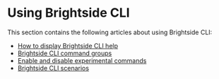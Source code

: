 # Using Brightside CLI

This section contains the following articles about using Brightside CLI:

- [How to display Brightside CLI help](cli-howtodisplaybrightsidehelp.md)
- [Brightside CLI command groups](cli-commandgroups.md)
- [Enable and disable experimental commands](cli-enabledisablexperimentalcommands.md)
- [Brightside CLI scenarios](cli-scenarios.md)
